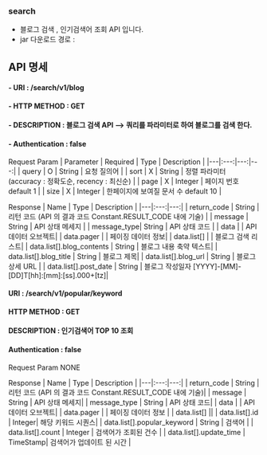 ### search
 - 블로그 검색  , 인기검색어 조회 API 입니다.
 - jar 다운로드 경로 : 

## API 명세

####  - URI : /search/v1/blog
####  - HTTP METHOD : GET
####  - DESCRIPTION : 블로그 검색 API --> 쿼리를 파라미터로 하여 블로그를 검색 한다.
####  - Authentication : false

Request Param 
| Parameter | Required | Type | Description |
|---|:---:|---:|---:|
| query | O | String  | 요청 질의어 |
| sort  | X | String  | 정렬 파라미터 (accuracy : 정확도순, recency : 최신순) |
| page  | X | Integer | 페이지 번호 default 1 |
| size  | X | Integer | 한페이지에 보여질 문서 수 default 10 |

Response
| Name | Type | Description |
|---|:---:|---:|
| return_code |               String | 리턴 코드 (API 의 결과 코드 Constant.RESULT_CODE 내에 기술) |
| message     |               String | API 상태 메세지                                        |
| message_type|               String | API 상태 코드                                         |
| data        |                       | API 데이터 오브젝트|
| data.pager  |                       | 페이징 데이터 정보| 
| data.list[] |                       | 블로그 검색 리스트|
| data.list[].blog_contents  | String | 블로그 내용 축약 텍스트|
| data.list[].blog_title     | String | 블로그 제목|
| data.list[].blog_url       | String | 블로그 상세 URL |
| data.list[].post_date      | String | 블로그 작성일자 [YYYY]-[MM]-[DD]T[hh]:[mm]:[ss].000+[tz]|

#### URI : /search/v1/popular/keyword
#### HTTP METHOD : GET
#### DESCRIPTION : 인기검색어 TOP 10 조회
#### Authentication : false

Request Param 
NONE

Response
| Name | Type | Description |
|---|:---:|---:|
| return_code |                  String | 리턴 코드 (API 의 결과 코드 Constant.RESULT_CODE 내에 기술)|
| message      |                 String | API 상태 메세지|
| message_type |                 String | API 상태 코드|
| data         |                        | API 데이터 오브젝트|
| data.pager   |                        | 페이징 데이터 정보 |
| data.list[]  ||
| data.list[].id |                Integer|   해당 키워드 시퀀스|
| data.list[].popular_keyword |   String |   검색어 |
| data.list[].count            | Integer |  검색어가 조회된 건수 |
| data.list[].update_time      | TimeStamp| 검색어가 업데이트 된 시간 |






